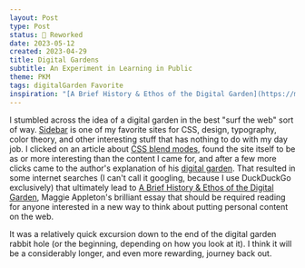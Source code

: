 ```yaml
---
layout: Post
type: Post
status: 🔧 Reworked
date: 2023-05-12
created: 2023-04-29
title: Digital Gardens
subtitle: An Experiment in Learning in Public
theme: PKM
tags: digitalGarden Favorite
inspiration: "[A Brief History & Ethos of the Digital Garden](https://maggieappleton.com/garden-history)"
---
```


I stumbled across the idea of a digital garden in the best "surf the web" sort of way. [Sidebar](https://sidebar.io) is one of my favorite sites for CSS, design, typography, color theory, and other interesting stuff that has nothing to do with my day job. I clicked on an article about [CSS blend modes](https://garden.bradwoods.io/notes/css/blend-modes?ref=sidebar), found the site itself to be as or more interesting than the content I came for, and after a few more clicks came to the author's explanation of his [digital garden](https://garden.bradwoods.io/about). That resulted in some internet searches (I can't call it googling, because I use DuckDuckGo exclusively) that ultimately lead to [A Brief History & Ethos of the Digital Garden](https://maggieappleton.com/garden-history), Maggie Appleton's brilliant essay that should be required reading for anyone interested in a new way to think about putting personal content on the web.

It was a relatively quick excursion down to the end of the digital garden rabbit hole (or the beginning, depending on how you look at it). I think it will be a considerably longer, and even more rewarding, journey back out.